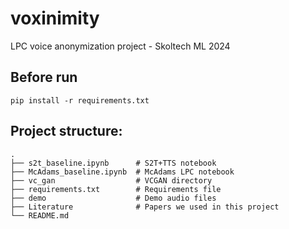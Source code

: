 # voxinimity
LPC voice anonymization project - Skoltech ML 2024

## Before run
```
pip install -r requirements.txt 
```

## Project structure:
```
.
├── s2t_baseline.ipynb      # S2T+TTS notebook
├── McAdams_baseline.ipynb  # McAdams LPC notebook
├── vc_gan                  # VCGAN directory
├── requirements.txt        # Requirements file
├── demo                    # Demo audio files
├── Literature              # Papers we used in this project
└── README.md
```
